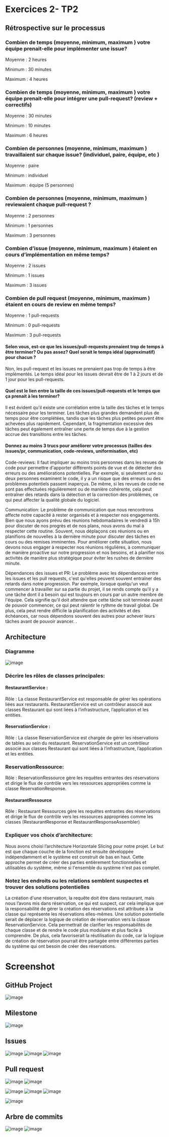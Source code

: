 # Exercices 2- TP2

## Rétrospective sur le processus
### Combien de temps (moyenne, minimum, maximum ) votre équipe prenait-elle pour implémenter une issue?
Moyenne : 2 heures

Minimum : 30 minutes

Maximum : 4 heures

### Combien de temps (moyenne, minimum, maximum ) votre équipe prenait-elle pour intégrer une pull-request? (review + correctifs)
Moyenne : 30 minutes

Minimum : 10 minutes

Maximum : 6 heures

### Combien de personnes (moyenne, minimum, maximum ) travaillaient sur chaque issue? (individuel, paire, équipe, etc )
Moyenne : paire

Minimum : individuel

Maximum : équipe (5 personnes)

### Combien de personnes (moyenne, minimum, maximum ) reviewaient chaque pull-request ?
Moyenne : 2 personnes

Minimum : 1 personnes

Maximum : 3 personnes

### Combien d’issue (moyenne, minimum, maximum ) étaient en cours d’implémentation en même temps?
Moyenne : 2 issues

Minimum : 1 issues

Maximum : 3 issues

### Combien de pull request (moyenne, minimum, maximum ) étaient en cours de review en même temps?
Moyenne : 1 pull-requests

Minimum : 0 pull-requests

Maximum : 3 pull-requests

#### Selon vous, est-ce que les issues/pull-requests prenaient trop de temps à être terminer? Ou pas assez? Quel serait le temps idéal (approximatif) pour chacun ?

Non, les pull-request et les issues ne prenaient pas trop de temps à être implémentés. Le temps idéal pour les issues devrait être de 1 à 2 jours et de 1 jour pour les pull-requests.

#### Quel est le lien entre la taille de ces issues/pull-requests et le temps que ça prenait à les terminer?

Il est évident qu'il existe une corrélation entre la taille des tâches et le temps nécessaire pour les terminer. Les tâches plus grandes demandent plus de temps pour être complétées, tandis que les tâches plus petites peuvent être achevées plus rapidement. Cependant, la fragmentation excessive des tâches peut également entraîner une perte de temps due à la gestion accrue des transitions entre les tâches.

#### Donnez au moins 3 trucs pour améliorer votre processus (tailles des issues/pr, communication, code-reviews, uniformisation, etc)
Code-reviews:  Il faut impliquer au moins trois personnes dans les revues de code pour permettre d'apporter différents points de vue et de détecter des erreurs ou des améliorations potentielles. Par exemple, si seulement une ou deux personnes examinent le code, il y a un risque que des erreurs ou des problèmes potentiels passent inaperçus. De même, si les revues de code ne sont pas effectuées régulièrement ou de manière cohérente, cela peut entraîner des retards dans la détection et la correction des problèmes, ce qui peut affecter la qualité globale du logiciel.

Communication: Le problème de communication que nous rencontrons affecte notre capacité à rester organisés et à respecter nos engagements. Bien que nous ayons prévu des réunions hebdomadaires le vendredi à 15h pour discuter de nos progrès et de nos plans, nous avons du mal à respecter cette routine. Souvent, nous déplaçons ces réunions ou en planifions de nouvelles à la dernière minute pour discuter des tâches en cours ou des remises imminentes. Pour améliorer cette situation, nous devons nous engager à respecter nos réunions régulières, à communiquer de manière proactive sur notre progression et nos besoins, et à planifier nos activités de manière plus stratégique pour éviter les rushes de dernière minute.

Dépendances des issues et PR: Le problème avec les dépendances entre les issues et les pull requests, c'est qu'elles peuvent souvent entraîner des retards dans notre progression. Par exemple, lorsque quelqu'un veut commencer à travailler sur sa partie du projet, il se rends compte qu'il y a une tâche dont il a besoin qui est toujours en cours par un autre membre de l'équipe. Cela signifie qu'il doit attendre que cette tâche soit terminée avant de pouvoir commencer, ce qui peut ralentir le rythme de travail global. De plus, cela peut rendre difficile la planification des activités et des échéances, car nous dépendons souvent des autres pour achever leurs tâches avant de pouvoir avancer. .

## Architecture
### Diagramme
![image](https://github.com/DABER364/TP2-screenshot/assets/91430760/e310b0f9-ca1a-408f-b648-71222f178d6d)
### Décrire les rôles de classes principales:
#### RestaurantService :
Rôle : La classe RestaurantService est responsable de gérer les opérations liées aux restaurants. RestaurantService est un contrôleur associé aux classes Restaurant qui sont liées à l’infrastructure, l’application et les entities.

#### ReservationService :
Rôle : La classe ReservationService est chargée de gérer les réservations de tables au sein du restaurant. ReservationService est un contrôleur associé aux classes Restaurant qui sont liées à l’infrastructure, l’application et les entities.

### ReservationRessource:
Rôle : ReservationRessource gère les requêtes entrantes des réservations et dirige le flux de contrôle vers les ressources appropriées comme la classe ReservationResponse.
#### RestaurantRessource
Rôle :  Restaurant Ressources gère les requêtes entrantes des réservations et dirige le flux de contrôle vers les ressources appropriées comme les classes (RestaurantResponse et RestaurantResponseAssembler)

### Expliquer vos choix d’architecture:
Nous avons choisi l’architecture Horizontale Slicing pour notre projet. Le but est que chaque couche de la fonction est ensuite développée indépendamment et le système est construit de bas en haut. Cette approche permet de créer des parties entièrement fonctionnelles et utilisables du système, même si l'ensemble du système n'est pas complet.
### Notez les endroits ou les relations semblent suspectes et trouver des solutions potentielles
La création d'une réservation, la requête doit être dans restaurant, mais nous l’avons mis dans réservation, ce qui est suspect, car cela implique que la responsabilité de gérer la création des réservations est attribuée à la classe qui représente les réservations elles-mêmes. Une solution potentielle serait de déplacer la logique de création de réservation vers la classe ReservationService. Cela permettrait de clarifier les responsabilités de chaque classe et de rendre le code plus modulaire et plus facile à comprendre. De plus, cela favoriserait la réutilisation du code, car la logique de création de réservation pourrait être partagée entre différentes parties du système qui ont besoin de créer des réservations.




# Screenshot
## GitHub Project
![image](https://github.com/DABER364/TP2-screenshot/assets/119546325/ffc075b2-c64e-4538-9b34-f692de724f4c)

## Milestone
![image](https://github.com/DABER364/TP2-screenshot/assets/119546325/fc97a4d8-188b-4bcf-9cbc-9d5f80d75902)

## Issues
![image](https://github.com/DABER364/TP2-screenshot/assets/119546325/26bc7b20-aaae-4865-8259-7455fe122fc4)
![image](https://github.com/DABER364/TP2-screenshot/assets/119546325/78f7c8cb-721f-4191-8959-f3b41558c77d)
![image](https://github.com/DABER364/TP2-screenshot/assets/119546325/b31d406c-be30-4aab-bfd4-738bd2421cd5)


## Pull request

![image](https://github.com/DABER364/TP2-screenshot/assets/119546325/72586f69-1432-455d-9ecf-c5423f62742e)
![image](https://github.com/DABER364/TP2-screenshot/assets/119546325/f800eebf-60a4-4ab6-8c43-e2f52915c189)

![image](https://github.com/DABER364/TP2-screenshot/assets/119546325/e01ec3e8-9248-47b8-99c6-d1a40bbf91cb)
![image](https://github.com/DABER364/TP2-screenshot/assets/119546325/4a1cb473-80e4-450d-a6f5-6f91e1f44f2d)
![image](https://github.com/DABER364/TP2-screenshot/assets/119546325/e73b05b1-8578-4d10-97c6-0ed76408ea14)

![image](https://github.com/DABER364/TP2-screenshot/assets/119546325/820ff181-2d4a-4371-a0dc-d2d74340a232)

## Arbre de commits
![image](https://github.com/DABER364/TP2-screenshot/assets/91430760/87220caf-bf65-45bf-8470-c632c4a67f1f)
![image](https://github.com/DABER364/TP2-screenshot/assets/91430760/a8544f3f-797b-4765-9732-e604ade2fed0)


